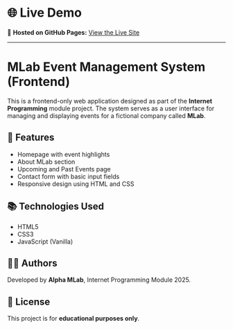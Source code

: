 # 🌐 Live Demo

🔗 **Hosted on GitHub Pages:** [View the Live Site](https://<your-username>.github.io/event-management-system/)


---

# MLab Event Management System (Frontend)

This is a frontend-only web application designed as part of the **Internet Programming** module project. The system serves as a user interface for managing and displaying events for a fictional company called **MLab**.

## 🚀 Features

- Homepage with event highlights  
- About MLab section  
- Upcoming and Past Events page  
- Contact form with basic input fields  
- Responsive design using HTML and CSS  


## 📚 Technologies Used

- HTML5  
- CSS3  
- JavaScript (Vanilla)

## 🧑‍💻 Authors

Developed by **Alpha MLab**, Internet Programming Module 2025.

## 📝 License

This project is for **educational purposes only**.

